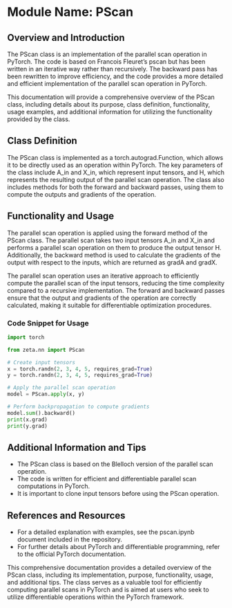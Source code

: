 # Module Name: PScan

## Overview and Introduction

The PScan class is an implementation of the parallel scan operation in PyTorch. The code is based on Francois Fleuret’s pscan but has been written in an iterative way rather than recursively. The backward pass has been rewritten to improve efficiency, and the code provides a more detailed and efficient implementation of the parallel scan operation in PyTorch.

This documentation will provide a comprehensive overview of the PScan class, including details about its purpose, class definition, functionality, usage examples, and additional information for utilizing the functionality provided by the class.

## Class Definition

The PScan class is implemented as a torch.autograd.Function, which allows it to be directly used as an operation within PyTorch. The key parameters of the class include A_in and X_in, which represent input tensors, and H, which represents the resulting output of the parallel scan operation. The class also includes methods for both the forward and backward passes, using them to compute the outputs and gradients of the operation.


## Functionality and Usage

The parallel scan operation is applied using the forward method of the PScan class. The parallel scan takes two input tensors A_in and X_in and performs a parallel scan operation on them to produce the output tensor H. Additionally, the backward method is used to calculate the gradients of the output with respect to the inputs, which are returned as gradA and gradX.

The parallel scan operation uses an iterative approach to efficiently compute the parallel scan of the input tensors, reducing the time complexity compared to a recursive implementation. The forward and backward passes ensure that the output and gradients of the operation are correctly calculated, making it suitable for differentiable optimization procedures.

### Code Snippet for Usage
```python
import torch

from zeta.nn import PScan

# Create input tensors
x = torch.randn(2, 3, 4, 5, requires_grad=True)
y = torch.randn(2, 3, 4, 5, requires_grad=True)

# Apply the parallel scan operation
model = PScan.apply(x, y)

# Perform backpropagation to compute gradients
model.sum().backward()
print(x.grad)
print(y.grad)
```

## Additional Information and Tips

- The PScan class is based on the Blelloch version of the parallel scan operation.
- The code is written for efficient and differentiable parallel scan computations in PyTorch.
- It is important to clone input tensors before using the PScan operation.

## References and Resources

- For a detailed explanation with examples, see the pscan.ipynb document included in the repository.
- For further details about PyTorch and differentiable programming, refer to the official PyTorch documentation.

This comprehensive documentation provides a detailed overview of the PScan class, including its implementation, purpose, functionality, usage, and additional tips. The class serves as a valuable tool for efficiently computing parallel scans in PyTorch and is aimed at users who seek to utilize differentiable operations within the PyTorch framework.
